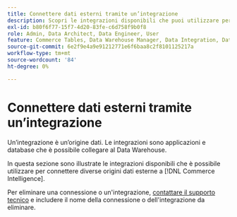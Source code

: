 ```yaml
---
title: Connettere dati esterni tramite un’integrazione
description: Scopri le integrazioni disponibili che puoi utilizzare per connettere diverse origini dati esterne a  [!DNL Commerce Intelligence].
exl-id: b80f6f77-15f7-4d20-83fe-c6d758f9b0f8
role: Admin, Data Architect, Data Engineer, User
feature: Commerce Tables, Data Warehouse Manager, Data Integration, Data Import/Export
source-git-commit: 6e2f9e4a9e91212771e6f6baa8c2f8101125217a
workflow-type: tm+mt
source-wordcount: '84'
ht-degree: 0%

---
```


# Connettere dati esterni tramite un’integrazione

Un’integrazione è un’origine dati. Le integrazioni sono applicazioni e database che è possibile collegare al Data Warehouse.

In questa sezione sono illustrate le integrazioni disponibili che è possibile utilizzare per connettere diverse origini dati esterne a [!DNL Commerce Intelligence].

Per eliminare una connessione o un&#39;integrazione, [contattare il supporto tecnico](https://experienceleague.adobe.com/docs/commerce-knowledge-base/kb/troubleshooting/miscellaneous/mbi-service-policies.html) e includere il nome della connessione o dell&#39;integrazione da eliminare.
